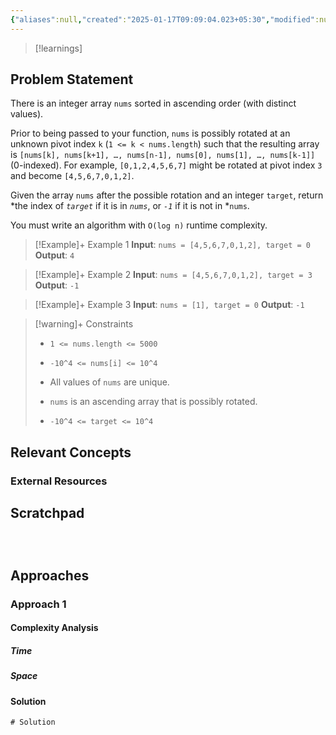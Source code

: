 ```yaml
---
{"aliases":null,"created":"2025-01-17T09:09:04.023+05:30","modified":null,"completed":false,"redo":false,"Perfect":false,"publish":true,"Description":null,"leetcode-index":33,"link":"https://leetcode.com/problems/search-in-rotated-sorted-array","difficulty":"Medium","tags":["leetcode/array","leetcode/binary-search","programming/practice"],"date created":"2025-01-16T20:23","date modified":"2025-01-17T09:09","PassFrontmatter":true,"updated":"2025-01-17T09:09:04.023+05:30"}
---
```



> [!learnings]
## Problem Statement

There is an integer array `nums` sorted in ascending order (with distinct values).

Prior to being passed to your function, `nums` is possibly rotated at an unknown pivot index `k` (`1 <= k < nums.length`) such that the resulting array is `[nums[k], nums[k+1], …, nums[n-1], nums[0], nums[1], …, nums[k-1]]` (0-indexed). For example, `[0,1,2,4,5,6,7]` might be rotated at pivot index `3` and become `[4,5,6,7,0,1,2]`.

Given the array `nums` after the possible rotation and an integer `target`, return *the index of *`target`* if it is in *`nums`*, or *`-1`* if it is not in *`nums`.

You must write an algorithm with `O(log n)` runtime complexity.

 

>[!Example]+ Example 1
>**Input**: `nums = [4,5,6,7,0,1,2], target = 0`
>**Output**: `4
`

>[!Example]+ Example 2
>**Input**: `nums = [4,5,6,7,0,1,2], target = 3`
>**Output**: `-1
`

>[!Example]+ Example 3
>**Input**: `nums = [1], target = 0`
>**Output**: `-1
`

>[!warning]+ Constraints
>- `1 <= nums.length <= 5000`
>
>- `-10^4 <= nums[i] <= 10^4`
>
>- All values of `nums` are unique.
>
>- `nums` is an ascending array that is possibly rotated.
>
>- `-10^4 <= target <= 10^4`

## Relevant Concepts

### External Resources

## Scratchpad
```



```
## Approaches
### Approach 1

#### Complexity Analysis
##### Time
##### Space
#### Solution
```Java
# Solution
```
